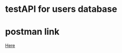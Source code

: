 # testAPI for users database

# postman link
[Here](https://team-13-2131.postman.co/workspace/Team13_CPSC4910~3a130bab-ddff-456d-b898-968aa010a2a5)